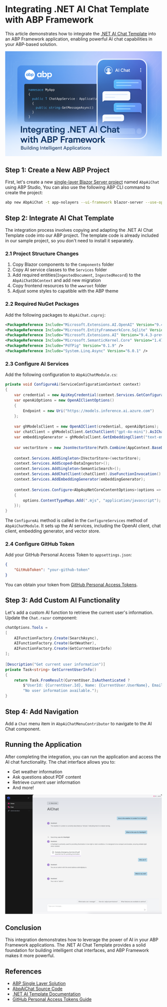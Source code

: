 # Integrating .NET AI Chat Template with ABP Framework

This article demonstrates how to integrate the [.NET AI Chat Template](https://devblogs.microsoft.com/dotnet/announcing-dotnet-ai-template-preview2/) into an ABP Framework application, enabling powerful AI chat capabilities in your ABP-based solution.

![cover](cover.png)

## Step 1: Create a New ABP Project

First, let's create a new [single-layer Blazor Server project](https://abp.io/docs/latest/solution-templates/single-layer-web-application/overview) named `AbpAiChat` using ABP Studio, You can also use the following ABP CLI command to create the project:

```bash
abp new AbpAiChat -t app-nolayers --ui-framework blazor-server --use-open-source-template
```

## Step 2: Integrate AI Chat Template

The integration process involves copying and adapting the .NET AI Chat Template code into our ABP project. The template code is already included in our sample project, so you don't need to install it separately.

### 2.1 Project Structure Changes

1. Copy Blazor components to the `Components` folder
2. Copy AI service classes to the `Services` folder
3. Add required entities(`IngestedDocument`, `IngestedRecord`) to the `AbpAiChatDbContext` and add new migration
4. Copy frontend resources to the `wwwroot` folder
5. Adjust some styles to capatible with the ABP theme

### 2.2 Required NuGet Packages

Add the following packages to `AbpAiChat.csproj`:

```xml
<PackageReference Include="Microsoft.Extensions.AI.OpenAI" Version="9.4.3-preview.1.25230.7" />
<PackageReference Include="Microsoft.EntityFrameworkCore.Sqlite" Version="9.0.4" />
<PackageReference Include="Microsoft.Extensions.AI" Version="9.4.3-preview.1.25230.7" />
<PackageReference Include="Microsoft.SemanticKernel.Core" Version="1.47.0" />
<PackageReference Include="PdfPig" Version="0.1.9" />
<PackageReference Include="System.Linq.Async" Version="6.0.1" />
```

### 2.3 Configure AI Services

Add the following configuration to `AbpAiChatModule.cs`:

```csharp
private void ConfigureAi(ServiceConfigurationContext context)
{
    var credential = new ApiKeyCredential(context.Services.GetConfiguration()["GitHubToken"] ?? throw new InvalidOperationException("Missing configuration: GitHubToken. See the README for details."));
    var openAiOptions = new OpenAIClientOptions()
    {
        Endpoint = new Uri("https://models.inference.ai.azure.com")
    };

    var ghModelsClient = new OpenAIClient(credential, openAiOptions);
    var chatClient = ghModelsClient.GetChatClient("gpt-4o-mini").AsIChatClient();
    var embeddingGenerator = ghModelsClient.GetEmbeddingClient("text-embedding-3-small").AsIEmbeddingGenerator();

    var vectorStore = new JsonVectorStore(Path.Combine(AppContext.BaseDirectory, "vector-store"));

    context.Services.AddSingleton<IVectorStore>(vectorStore);
    context.Services.AddScoped<DataIngestor>();
    context.Services.AddSingleton<SemanticSearch>();
    context.Services.AddChatClient(chatClient).UseFunctionInvocation().UseLogging();
    context.Services.AddEmbeddingGenerator(embeddingGenerator);

    context.Services.Configure<AbpAspNetCoreContentOptions>(options =>
    {
        options.ContentTypeMaps.Add(".mjs", "application/javascript");
    });
}
```

The `ConfigureAi` method is called in the `ConfigureServices` method of `AbpAiChatModule`. It sets up the AI services, including the OpenAI client, chat client, embedding generator, and vector store.

### 2.4 Configure GitHub Token

Add your GitHub Personal Access Token to `appsettings.json`:

```json
{
    "GitHubToken": "your-github-token"
}
```

You can obtain your token from [GitHub Personal Access Tokens](https://github.com/settings/personal-access-tokens).

## Step 3: Add Custom AI Functionality

Let's add a custom AI function to retrieve the current user's information. Update the `Chat.razor` component:

```csharp
chatOptions.Tools =
[
    AIFunctionFactory.Create(SearchAsync),
    AIFunctionFactory.Create(GetWeather),
    AIFunctionFactory.Create(GetCurrentUserInfo)
];

[Description("Get current user information")]
private Task<string> GetCurrentUserInfo()
{
    return Task.FromResult(CurrentUser.IsAuthenticated ?
        $"UserId: {CurrentUser.Id}, Name: {CurrentUser.UserName}, Email: {CurrentUser.Email}, Roles: {string.Join(", ", CurrentUser.Roles)}" :
        "No user information available.");
}
```

## Step 4: Add Navigation

Add a `Chat` menu item in `AbpAiChatMenuContributor` to navigate to the AI Chat component.

## Running the Application

After completing the integration, you can run the application and access the AI chat functionality. The chat interface allows you to:

- Get weather information
- Ask questions about PDF content
- Retrieve current user information
- And more!

![AI Chat Interface](ai-chat.png)

## Conclusion

This integration demonstrates how to leverage the power of AI in your ABP Framework applications. The .NET AI Chat Template provides a solid foundation for building intelligent chat interfaces, and ABP Framework makes it more powerful.

## References

- [ABP Single Layer Solution](https://abp.io/docs/latest/solution-templates/single-layer-web-application/overview)
- [AbpAiChat Source Code](https://github.com/abpframework/abp/tree/dev/samples/AbpAiChat)
- [.NET AI Template Documentation](https://devblogs.microsoft.com/dotnet/announcing-dotnet-ai-template-preview1/)
- [GitHub Personal Access Tokens Guide](https://docs.github.com/en/authentication/keeping-your-account-and-data-secure/managing-your-personal-access-tokens)
